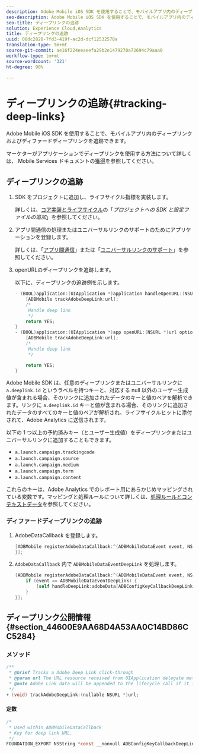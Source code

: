 ```yaml
---
description: Adobe Mobile iOS SDK を使用することで、モバイルアプリ内のディープリンクおよびディファードディープリンクを追跡できます。
seo-description: Adobe Mobile iOS SDK を使用することで、モバイルアプリ内のディープリンクおよびディファードディープリンクを追跡できます。
seo-title: ディープリンクの追跡
solution: Experience Cloud,Analytics
title: ディープリンクの追跡
uuid: 08dc2820-7fd3-419f-ac2d-dcf12532578a
translation-type: tm+mt
source-git-commit: ae16f224eeaeefa29b2e1479270a72694c79aaa0
workflow-type: tm+mt
source-wordcount: '321'
ht-degree: 98%

---
```



# ディープリンクの追跡{#tracking-deep-links}

Adobe Mobile iOS SDK を使用することで、モバイルアプリ内のディープリンクおよびディファードディープリンクを追跡できます。

マーケターがアプリケーションでディープリンクを使用する方法について詳しくは、 Mobile Services ドキュメントの[獲得](/help/ios/acquisition-main/acquisition.md)を参照してください。

## ディープリンクの追跡

1. SDK をプロジェクトに追加し、ライフサイクル指標を実装します。

   詳しくは、[コア実装とライフサイクル](/help/ios/getting-started/dev-qs.md)の「*プロジェクトへの SDK と設定ファイルの追加*」を参照してください。
1. アプリ間通信の処理またはユニバーサルリンクのサポートのためにアプリケーションを登録します。

   詳しくは、「[アプリ間通信](https://developer.apple.com/library/ios/documentation/iPhone/Conceptual/iPhoneOSProgrammingGuide/Inter-AppCommunication/Inter-AppCommunication.html#//apple_ref/doc/uid/TP40007072-CH6-SW10)」または「[ユニバーサルリンクのサポート](https://developer.apple.com/library/ios/documentation/General/Conceptual/AppSearch/UniversalLinks.html)」を参照してください。

1. openURLのディープリンクを追跡します。

   以下に、ディープリンクの追跡例を示します。

   ```objective-c
   - (BOOL)application:(UIApplication *)application handleOpenURL:(NSURL *)url { 
       [ADBMobile trackAdobeDeepLink:url]; 
       /* 
        Handle deep link 
        */ 
       return YES; 
   } 
   - (BOOL)application:(UIApplication *)app openURL:(NSURL *)url options:(NSDictionary<NSString *, id> *)options { 
       [ADBMobile trackAdobeDeepLink:url]; 
       /* 
        Handle deep link 
        */ 
   
       return YES; 
   }
   ```

Adobe Mobile SDK は、任意のディープリンクまたはユニバーサルリンクに `a.deeplink.id` というラベルを持つキーと、対応する null 以外のユーザー生成値が含まれる場合、そのリンクに追加されたデータのキーと値のペアを解析できます。リンクに `a.deeplink.id` キーと値が含まれる場合、そのリンクに追加されたデータのすべてのキーと値のペアが解析され、ライフサイクルヒットに添付されて、Adobe Analytics に送信されます。

以下の 1 つ以上の予約済みキー（とユーザー生成値）をディープリンクまたはユニバーサルリンクに追加することもできます。

* `a.launch.campaign.trackingcode`
* `a.launch.campaign.source`
* `a.launch.campaign.medium`
* `a.launch.campaign.term`
* `a.launch.campaign.content`

これらのキーは、Adobe Analytics でのレポート用にあらかじめマッピングされている変数です。マッピングと処理ルールについて詳しくは、[処理ルールとコンテキストデータ](/help/ios/getting-started/proc-rules.md)を参照してください。

### ディファードディープリンクの追跡

1. AdobeDataCallback を登録します。

   ```objective-c
   [ADBMobile registerAdobeDataCallback:^(ADBMobileDataEvent event, NSDictionary * _Nullable adobeData) { 
   }];
   ```

1. `AdobeDataCallback` 内で `ADBMobileDataEventDeepLink` を処理します。

   ```objective-c
   [ADBMobile registerAdobeDataCallback:^(ADBMobileDataEvent event, NSDictionary * _Nullable adobeData) { 
       if (event == ADBMobileDataEventDeepLink) { 
           [self handleDeepLink:adobeData[ADBConfigKeyCallbackDeepLink]]; 
       } 
   }];
   ```

## ディープリンク公開情報 {#section_44600E9AA68D4A53AA0C14BD86CC5284}

### メソッド

```objective-c
/** 
 * @brief Tracks a Adobe Deep Link click-through 
 * @param url The URL resource received from UIApplication delegate method. 
 * @note Adobe Link data will be appended to the lifecycle call if it is a launch event, otherwise an extra call will be sent. 
 */ 
+ (void) trackAdobeDeepLink:(nullable NSURL *)url;
```

#### 定数

```objective-c
/* 
 * Used within ADBMobileDataCallback 
 * Key for deep link URL. 
 */ 
FOUNDATION_EXPORT NSString *const __nonnull ADBConfigKeyCallbackDeepLink;
```

